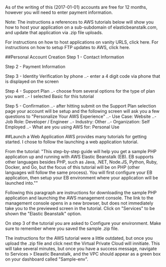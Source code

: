 As of the writing of this (2017-01-01) accounts are free for 12 months, however you will need to enter payment information.

Note: The instructions a references to AWS tutorials below will show you how to host your application on a sub-subdomain of elasticbeanstalk.com, and update that application via .zip file uploads.

For instructions on how to host applications on vanity URLS, click here.
For instructions on how to setup FTP updates to AWS, click here.

##Personal Account Creation
Step 1 - Contact Information

Step 2 - Payment Information

Step 3 - Identity Verification by phone
..- enter a 4 digit code via phone that is displayed on the screen

Step 4 - Support Plan
..- choose from several options for the type of plan you want
..- I selected Basic for this tutorial

Step 5 - Confirmation
..- after hitting submit on the Support Plan selection page your account will be setup and the following screen will ask you a few questions to "Personalize Your AWS Experience"
..- Use Case: Website
..- Job Role: Developer / Engineer
..- Industry: Other
..- Organization: Self Employed
..- What are you using AWS for: Personal Use

##Launch a Web Application
AWS provides many tutorials for getting started. I chose to follow the launching a web application tutorial.

From the tutorial:
"This step-by-step guide will help you get a sample PHP application up and running with AWS Elastic Beanstalk (EB). EB supports other languages besides PHP, such as Java, .NET, Node.JS, Python, Ruby, Docker, and Go, but the focus of this tutorial will be on PHP (other languages will follow the same process). You will first configure your EB application, then setup your EB environment where your application will be launched into.""

Following this paragraph are instructions for downloading the sample PHP application and launching the AWS management console. The link to the management console opens in a new browser, but does not immediately take you to the previewed screen in the tutorial. Click on "Services" to be shown the "Elastic Beanstalk" option.

On step 3 of the tutorial you are asked to Configure your environment. Make sure to remember where you saved the sample .zip file.

The instructions for the AWS tutorial were a little outdated, but once you upload the .zip file and click next the Virtual Private Cloud will innitiate. This will take several minutes, but once you have a success message, navigate to Services > Eleastic Beanstalk, and the VPC should appear as a green box on your dashboard called "Sample-env".






